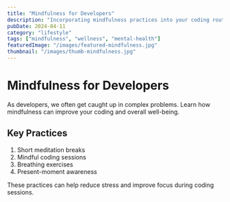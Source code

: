 ```yaml
---
title: "Mindfulness for Developers"
description: "Incorporating mindfulness practices into your coding routine"
pubDate: 2024-04-11
category: "lifestyle"
tags: ["mindfulness", "wellness", "mental-health"]
featuredImage: "/images/featured-mindfulness.jpg"
thumbnail: "/images/thumb-mindfulness.jpg"
---
```


# Mindfulness for Developers

As developers, we often get caught up in complex problems. Learn how mindfulness can improve your coding and overall well-being.

## Key Practices

1. Short meditation breaks
2. Mindful coding sessions
3. Breathing exercises
4. Present-moment awareness

These practices can help reduce stress and improve focus during coding sessions.